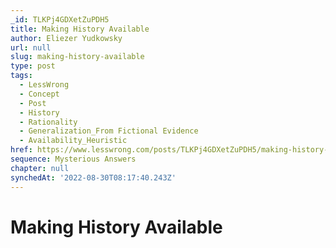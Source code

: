 ```yaml
---
_id: TLKPj4GDXetZuPDH5
title: Making History Available
author: Eliezer Yudkowsky
url: null
slug: making-history-available
type: post
tags:
  - LessWrong
  - Concept
  - Post
  - History
  - Rationality
  - Generalization_From Fictional Evidence
  - Availability_Heuristic
href: https://www.lesswrong.com/posts/TLKPj4GDXetZuPDH5/making-history-available
sequence: Mysterious Answers
chapter: null
synchedAt: '2022-08-30T08:17:40.243Z'
---
```


# Making History Available
